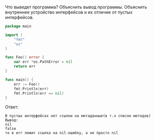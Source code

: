 Что выведет программа? Объяснить вывод программы. Объяснить внутреннее устройство интерфейсов и их отличие от пустых интерфейсов.

```go
package main

import (
	"fmt"
	"os"
)

func Foo() error {
	var err *os.PathError = nil
	return err
}

func main() {
	err := Foo()
	fmt.Println(err)
	fmt.Println(err == nil)
}
```

Ответ:
```
В пустых интерфейсах нет ссылки на метаданные(в т.ч список методов)
Вывод:
nil
false
тк в err лежит ссылка на nil-ошибку, а не просто nil

```

